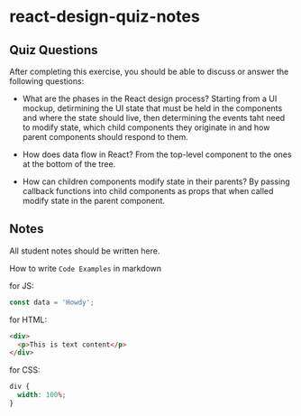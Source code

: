 # react-design-quiz-notes

## Quiz Questions

After completing this exercise, you should be able to discuss or answer the following questions:

- What are the phases in the React design process?
  Starting from a UI mockup, detirmining the UI state that must be held in the components and where the state should live, then determining the events taht need to modify state, which child components they originate in and how parent components should respond to them.

- How does data flow in React?
  From the top-level component to the ones at the bottom of the tree.

- How can children components modify state in their parents?
  By passing callback functions into child components as props that when called modify state in the parent component.

## Notes

All student notes should be written here.

How to write `Code Examples` in markdown

for JS:

```js
const data = 'Howdy';
```

for HTML:

```html
<div>
  <p>This is text content</p>
</div>
```

for CSS:

```css
div {
  width: 100%;
}
```
